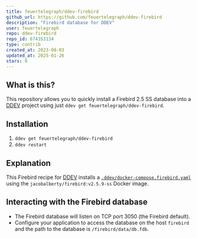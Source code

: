 ```yaml
---
title: feuertelegraph/ddev-firebird
github_url: https://github.com/feuertelegraph/ddev-firebird
description: "Firebird database for DDEV"
user: feuertelegraph
repo: ddev-firebird
repo_id: 674353134
type: contrib
created_at: 2023-08-03
updated_at: 2025-01-26
stars: 0
---
```


## What is this?

This repository allows you to quickly install a Firebird 2.5 SS database into a [DDEV](https://ddev.readthedocs.io) project using just `ddev get feuertelegraph/ddev-firebird`.

## Installation

1. `ddev get feuertelegraph/ddev-firebird`
2. `ddev restart`

## Explanation

This Firebird recipe for [DDEV](https://ddev.readthedocs.io) installs a [`.ddev/docker-compose.firebird.yaml`](https://github.com/feuertelegraph/ddev-firebird/blob/main/docker-compose.firebird.yaml) using the `jacobalberty/firebird:v2.5.9-ss` Docker image.

## Interacting with the Firebird database

* The Firebird database will listen on TCP port 3050 (the Firebird default).
* Configure your application to access the database on the host `firebird` and the path to the database is `/firebird/data/db.fdb`.
